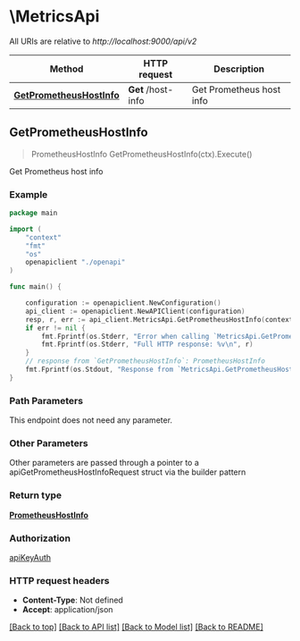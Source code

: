 # \MetricsApi

All URIs are relative to *http://localhost:9000/api/v2*

Method | HTTP request | Description
------------- | ------------- | -------------
[**GetPrometheusHostInfo**](MetricsApi.md#GetPrometheusHostInfo) | **Get** /host-info | Get Prometheus host info



## GetPrometheusHostInfo

> PrometheusHostInfo GetPrometheusHostInfo(ctx).Execute()

Get Prometheus host info



### Example

```go
package main

import (
    "context"
    "fmt"
    "os"
    openapiclient "./openapi"
)

func main() {

    configuration := openapiclient.NewConfiguration()
    api_client := openapiclient.NewAPIClient(configuration)
    resp, r, err := api_client.MetricsApi.GetPrometheusHostInfo(context.Background()).Execute()
    if err != nil {
        fmt.Fprintf(os.Stderr, "Error when calling `MetricsApi.GetPrometheusHostInfo``: %v\n", err)
        fmt.Fprintf(os.Stderr, "Full HTTP response: %v\n", r)
    }
    // response from `GetPrometheusHostInfo`: PrometheusHostInfo
    fmt.Fprintf(os.Stdout, "Response from `MetricsApi.GetPrometheusHostInfo`: %v\n", resp)
}
```

### Path Parameters

This endpoint does not need any parameter.

### Other Parameters

Other parameters are passed through a pointer to a apiGetPrometheusHostInfoRequest struct via the builder pattern


### Return type

[**PrometheusHostInfo**](PrometheusHostInfo.md)

### Authorization

[apiKeyAuth](../README.md#apiKeyAuth)

### HTTP request headers

- **Content-Type**: Not defined
- **Accept**: application/json

[[Back to top]](#) [[Back to API list]](../README.md#documentation-for-api-endpoints)
[[Back to Model list]](../README.md#documentation-for-models)
[[Back to README]](../README.md)

